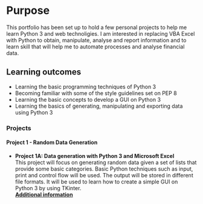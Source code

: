 # Purpose <br>
This portfolio has been set up to hold a few personal projects to help me learn Python 3 and web technoligies. I am interested in replacing VBA Excel with Python to obtain, manipulate, analyse and report information and to learn skill that will help me to automate processes and analyse financial data.

## Learning outcomes
- Learning the basic programming techniques of Python 3
- Becoming familiar with some of the style guidelines set on PEP 8
- Learning the basic concepts to develop a GUI on Python 3
- Learning the basics of generating, manipulating and exporting data using Python 3

### Projects
#### Project 1 - Random Data Generation
- **Project 1A: Data generation with Python 3 and Microsoft Excel**   
This project will focus on generating random data given a set of lists that provide some basic categories. Basic Python techniques such as input, print and control flow will be used. The output will be stored in different file formats. It will be used to learn how to create a simple GUI on Python 3 by using TKinter.<br> **[Additional information](https://github.com/jmoracalzas/my-portfolio/blob/master/Project_1/README.md)**
